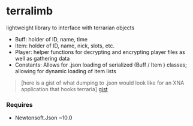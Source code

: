 # terralimb
lightweight library to interface with terrarian objects
* Buff: holder of ID, name, time
* Item: holder of ID, name, nick, slots, etc.
* Player: helper functions for decrypting and encrypting player files as well as gathering data
* Constants: Allows for .json loading of serialized (Buff / Item ) classes; allowing for dynamic loading of item lists

> [here is a gist of what dumping to .json would look like for an XNA application that hooks terraria] [gist]

### Requires
* Newtonsoft.Json ~10.0

 [gist]: <https://gist.github.com/ChbShoot/fc0e183f96b48280dd17c9e33f7ae0bd#file-hook-cs>
